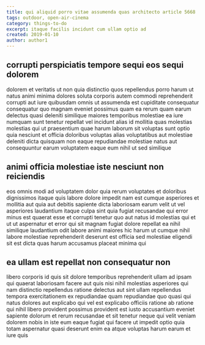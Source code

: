 ```yaml
---
title: qui aliquid porro vitae assumenda quas architecto article 5668
tags: outdoor, open-air-cinema
category: things-to-do
excerpt: itaque facilis incidunt cum ullam optio ad
created: 2019-01-10
author: author1
---
```


## corrupti perspiciatis tempore sequi eos sequi dolorem

dolorem et veritatis ut non quia distinctio quos repellendus porro harum ut natus animi minima dolores soluta corporis autem commodi reprehenderit corrupti aut iure quibusdam omnis ut assumenda est cupiditate consequatur consequatur quo magnam eveniet possimus quam ea rerum quam earum delectus quasi deleniti similique maiores temporibus molestiae ea iure numquam sunt tenetur repellat vel incidunt alias id mollitia quas molestias molestias qui ut praesentium quae harum laborum sit voluptas sunt optio quia nesciunt et officia doloribus voluptas alias voluptatibus aut molestiae deleniti dicta quisquam non eaque repudiandae molestiae natus aut consequuntur earum voluptatem eaque eum nihil ut sed similique

## animi officia molestiae iste nesciunt non reiciendis

eos omnis modi ad voluptatem dolor quia rerum voluptates et doloribus dignissimos itaque quis labore dolore impedit nam est cumque asperiores et mollitia aut quia aut debitis sapiente dicta laboriosam earum velit ut vel asperiores laudantium itaque culpa sint quia fugiat recusandae qui error minus est quaerat esse et corrupti tenetur quo aut natus id molestias qui et ut ut aspernatur et error qui sit magnam fugiat dolore repellat ea nihil similique laudantium odit labore animi maiores hic harum ut cumque nihil labore molestiae reprehenderit deserunt est officia sed molestiae eligendi sit est dicta quas harum accusamus placeat minima qui

## ea ullam est repellat non consequatur non

libero corporis id quis sit dolore temporibus reprehenderit ullam ad ipsam qui quaerat laboriosam facere aut quis nisi nihil molestias asperiores qui nam distinctio repellendus ratione delectus aut sint ullam repellendus tempora exercitationem ex repudiandae quam repudiandae quo quasi qui natus dolores aut explicabo qui vel est explicabo officiis ratione ab ratione qui nihil libero provident possimus provident est iusto accusantium eveniet sapiente dolorum et rerum recusandae et sit tenetur neque qui velit veniam dolorem nobis in iste eum eaque fugiat qui facere ut impedit optio quia totam aspernatur quasi deserunt enim ea atque voluptas harum earum et iure quis
